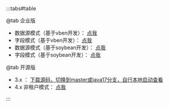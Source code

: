 :::tabs#table

@tab 企业版

- 数据源模式（基于vben开发）：   [点我](https://datasource.tangyh.top)
- 字段模式（基于vben开发）：    [点我](https://column.tangyh.top)
- 数据源模式（基于soybean开发）：   [点我](https://soy-datasource.tangyh.top)
- 字段模式（基于soybean开发）：     [点我](https://soy-column.tangyh.top)

@tab 开源版

- 3.x ：   [下载源码，切换到master或java17分支，自行本地启动查看](https://github.com/dromara/lamp-cloud)
- 4.x 非租户模式：   [点我](https://none.tangyh.top)

:::